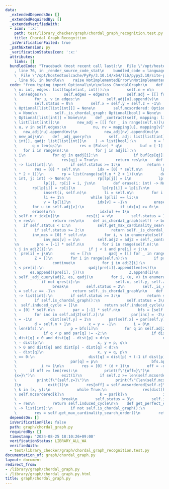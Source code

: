 ```yaml
---
data:
  _extendedDependsOn: []
  _extendedRequiredBy: []
  _extendedVerifiedWith:
  - icon: ':x:'
    path: test/library_checker/graph/chordal_graph_recognition.test.py
    title: Chordal Graph Recognition
  _isVerificationFailed: true
  _pathExtension: py
  _verificationStatusIcon: ':x:'
  attributes:
    links: []
  bundledCode: "Traceback (most recent call last):\n  File \"/opt/hostedtoolcache/PyPy/3.10.14/x64/lib/pypy3.10/site-packages/onlinejudge_verify/documentation/build.py\"\
    , line 76, in _render_source_code_stat\n    bundled_code = language.bundle(\n\
    \  File \"/opt/hostedtoolcache/PyPy/3.10.14/x64/lib/pypy3.10/site-packages/onlinejudge_verify/languages/python.py\"\
    , line 96, in bundle\n    raise NotImplementedError\nNotImplementedError\n"
  code: "from typing import Optional\n\n\nclass ChordalGraph:\n    def __init__(self,\
    \ n: int, edges: list[tuple[int, int]]):\n        self.n = n\n        self.m =\
    \ len(edges)\n        self.edges = edges\n        self.adj = [[] for _ in range(n)]\n\
    \        for u, v in edges:\n            self.adj[u].append(v)\n            self.adj[v].append(u)\n\
    \        self.status = 0\n        self.x = self.y = self.z = -1\n        self.adj2:\
    \ Optional[list[list[int]]] = None\n        self.mcsordered: Optional[list[int]]\
    \ = None\n        self._is_chordal_graph: Optional[bool] = None\n        self.induced_cycle:\
    \ Optional[list[int]] = None\n\n    def _contract(self, mapping: list[int]) ->\
    \ list[list[int]]:\n        new_adj = [[] for _ in range(self.n)]\n        for\
    \ u, v in self.edges:\n            nu, nv = mapping[u], mapping[v]\n         \
    \   new_adj[nu].append(nv)\n            new_adj[nv].append(nu)\n        return\
    \ new_adj\n\n    def _adj_query(\n        self, adj: list[list[int]], qs: list[tuple[int,\
    \ int]], qadj: list[list[int]]\n    ) -> list[bool]:\n        n = len(adj)\n \
    \       q = len(qs)\n        res = [False] * q\n        buf = [-1] * n\n     \
    \   for i in range(n):\n            for j in adj[i]:\n                buf[j] =\
    \ i\n            for qj in qadj[i]:\n                if buf[qs[qj][1]] == i:\n\
    \                    res[qj] = True\n        return res\n\n    def get_max_cardinality_search_order(self)\
    \ -> list[int]:\n        if self.status >= 1:\n            return self.mcsordered\n\
    \        res = [0] * self.n\n        idx = [0] * self.n\n        lp = list(range(self.n\
    \ * 2 + 1))\n        rp = list(range(self.n * 2 + 1))\n\n        def insert(i:\
    \ int, j: int) -> None:\n            rp[lp[j]] = i\n            lp[i] = lp[j]\n\
    \            lp[j], rp[i] = i, j\n\n        def erase(i: int) -> None:\n     \
    \       rp[lp[i]] = rp[i]\n            lp[rp[i]] = lp[i]\n\n        for i in range(self.n):\n\
    \            insert(i, self.n)\n        li = self.n\n        for i in range(self.n):\n\
    \            li += 1\n            while lp[li] == li:\n                li -= 1\n\
    \            v = lp[li]\n            idx[v] = -1\n            erase(v)\n     \
    \       for u in self.adj[v]:\n                if idx[u] >= 0:\n             \
    \       erase(u)\n                    idx[u] += 1\n                    insert(u,\
    \ self.n + idx[u])\n            res[i] = v\n        self.status = 1\n        self.mcsordered\
    \ = res\n        return res\n\n    def is_chordal_graph(self) -> bool:\n     \
    \   if self.status < 1:\n            self.get_max_cardinality_search_order()\n\
    \        if self.status >= 2:\n            return self._is_chordal_graph\n\n \
    \       inv_mcs = [0] * self.n\n        for i, v in enumerate(self.mcsordered):\n\
    \            inv_mcs[v] = i\n        self.adj2 = adj2 = self._contract(inv_mcs)\n\
    \n        pre = [-1] * self.n\n        for i in range(self.n):\n            for\
    \ j in adj2[i]:\n                if j < i and pre[i] < j:\n                  \
    \  pre[i] = j\n\n        es = []\n        qadj = [[] for _ in range(self.n)]\n\
    \        Z = []\n        for i in range(self.n):\n            if pre[i] == -1:\n\
    \                continue\n            for j in adj2[i]:\n                if j\
    \ < pre[i]:\n                    qadj[pre[i]].append(len(es))\n              \
    \      es.append((pre[i], j))\n                    Z.append(i)\n        qres =\
    \ self._adj_query(adj2, es, qadj)\n        for i, (u, v) in enumerate(es):\n \
    \           if not qres[i]:\n                self.x, self.y, self.z = v, u, Z[i]\n\
    \                break\n        self.status = 2\n        self._is_chordal_graph\
    \ = self.z == -1\n        return self._is_chordal_graph\n\n    def find_induced_cycle(self)\
    \ -> list[int]:\n        if self.status >= 3:\n            return self.induced_cycle\n\
    \        if self.is_chordal_graph():\n            self.status = 3\n          \
    \  self.induced_cycle = []\n            return self.induced_cycle\n        dist\
    \ = [0] * self.n\n        par = [-1] * self.n\n        bfs = [self.x, self.y]\n\
    \        for inc in self.adj2[self.z]:\n            par[inc] = -2\n        dist[self.x]\
    \ = -1\n        dist[self.y] = 1\n        par[self.x] = par[self.y] = self.z\n\
    \        d = self.n + 1\n        x = y = -1\n        i = 0\n        while i <\
    \ len(bfs):\n            p = bfs[i]\n            for q in self.adj2[p]:\n    \
    \            if q < p and par[q] != -2:\n                    if dist[p] < 0 and\
    \ dist[q] > 0 and dist[q] - dist[p] < d:\n                        d = dist[q]\
    \ - dist[p]\n                        x, y = p, q\n                    elif dist[p]\
    \ > 0 and dist[q] and dist[p] - dist[q] < d:\n                        d = dist[p]\
    \ - dist[q]\n                        x, y = q, p\n                    elif dist[q]\
    \ == 0:\n                        dist[q] = dist[p] + (-1 if dist[p] < 0 else 1)\n\
    \                        par[q] = p\n                        bfs.append(q)\n \
    \           i += 1\n\n        res = [0] * (d + 1)\n        off = -dist[x]\n  \
    \      if off >= len(res):\n            print(f\"{off=}\")\n            print(f\"\
    {x=}\")\n            exit(1)\n        if self.z >= len(self.mcsordered):\n   \
    \         print(f\"{self.z=}\")\n            print(f\"{len(self.mcsordered)=}\"\
    )\n            exit(1)\n        res[off] = self.mcsordered[self.z]\n        for\
    \ k in [x, y]:\n            while True:\n                res[dist[k] + off] =\
    \ self.mcsordered[k]\n                k = par[k]\n                if k == self.z:\n\
    \                    break\n        self.status = 3\n        self.induced_cycle\
    \ = res\n        return self.induced_cycle\n\n    def get_perfect_elimination_order(self)\
    \ -> list[int]:\n        if not self.is_chordal_graph():\n            return []\n\
    \        res = self.get_max_cardinality_search_order()\n        return res[::-1]\n"
  dependsOn: []
  isVerificationFile: false
  path: graph/chordal_graph.py
  requiredBy: []
  timestamp: '2024-08-25 18:10:26+09:00'
  verificationStatus: LIBRARY_ALL_WA
  verifiedWith:
  - test/library_checker/graph/chordal_graph_recognition.test.py
documentation_of: graph/chordal_graph.py
layout: document
redirect_from:
- /library/graph/chordal_graph.py
- /library/graph/chordal_graph.py.html
title: graph/chordal_graph.py
---
```

